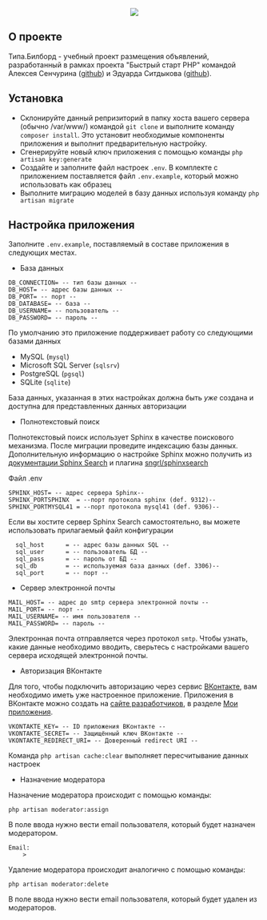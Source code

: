 <p align="center"><img src="https://laravel.com/assets/img/components/logo-laravel.svg"></p>

<p align="center">

</p>

## О проекте
Типа.Билборд - учебный проект размещения объявлений, разработанный в рамках проекта "Быстрый старт PHP" командой Алексея Сенчурина ([github](https://github.com/Onekone)) и Эдуарда Ситдыкова ([github](https://github.com/edikskrim)).

## Установка

- Склонируйте данный репризиторий в папку хоста вашего сервера (обычно /var/www/) командой ```git clone``` и выполните команду ```composer install```. Это установит необходимые компоненты приложения и выполнит предварительную настройку.
- Сгенерируйте новый ключ приложения с помощью команды ```php artisan key:generate```
- Создайте и заполните файл настроек ```.env```. В комплекте с приложением поставляется файл ```.env.example```, который можно использовать как образец
- Выполните миграцию моделей в базу данных используя команду ```php artisan migrate```

## Настройка приложения 

Заполните ```.env.example```, поставляемый в составе приложения в следующих местах.

- База данных
```
DB_CONNECTION= -- тип базы данных --
DB_HOST= -- адрес базы данных --
DB_PORT= -- порт --
DB_DATABASE= -- база --
DB_USERNAME= -- пользователь --
DB_PASSWORD= -- пароль --
```
По умолчанию это приложение поддерживает работу со следующими базами данных
 - MySQL (```mysql```)
 - Microsoft SQL Server (```sqlsrv```)
 - PostgreSQL (```pgsql```)
 - SQLite (```sqlite```)

База данных, указанная в этих настройках должна быть *уже* создана и доступна для представленных данных авторизации

- Полнотекстовый поиск

Полнотекстовый поиск использует Sphinx в качестве поискового механизма. После миграции проведите индексацию базы данных.
Дополнительную информацию о настройке Sphinx можно получить из [документации Sphinx Search](http://sphinxsearch.com/docs/) и плагина [sngrl/sphinxsearch](https://github.com/sngrl/sphinxsearch)

Файл .env
```
SPHINX_HOST= -- адрес сервера Sphinx--
SPHINX_PORTSPHINX  = --порт протокола sphinx (def. 9312)--
SPHINX_PORTMYSQL41 = --порт протокола mysql41 (def. 9306)--
```

Если вы хостите сервер Sphinx Search самостоятельно, вы можете использовать прилагаемый файл конфигурации
```
  sql_host      = -- адрес базы данных SQL --
  sql_user      = -- пользователь БД --
  sql_pass      = -- пароль от БД --
  sql_db        = -- используемая база данных (def. 3306)--
  sql_port      = -- порт --
```
 
- Сервер электронной почты
```
MAIL_HOST= -- адрес до smtp сервера электронной почты --
MAIL_PORT= -- порт --
MAIL_USERNAME= -- имя пользователя --
MAIL_PASSWORD= -- пароль --
 ```
Электронная почта отправляется через протокол ```smtp```. Чтобы узнать, какие данные необходимо вводить, сверьтесь с настройками вашего сервера исходящей электронной почты.

- Авторизация ВКонтакте

Для того, чтобы подключить авторизацию через сервис [ВКонтакте](http://vk.com), вам необходимо иметь уже настроенное приложение. Приложения в ВКонтакте можно создать на [сайте разработчиков](http://vk.com/dev), в разделе [Мои приложения](https://vk.com/apps?act=manage).

```
VKONTAKTE_KEY= -- ID приложения ВКонтакте --
VKONTAKTE_SECRET= -- Защищённый ключ ВКонтакте --
VKONTAKTE_REDIRECT_URI= -- Доверенный redirect URI --
```  

Команда ```php artisan cache:clear``` выполняет пересчитывание данных настроек

- Назначение модератора

Назначение модератора происходит с помощью команды:

```php artisan moderator:assign```

В поле ввода нужно вести email пользователя, который будет назначен модератором.
```
Email:
    > 
```
Удаление модератора происходит аналогично с помощью команды:

```php artisan moderator:delete```

В поле ввода нужно вести email пользователя, который будет удален из модераторов.